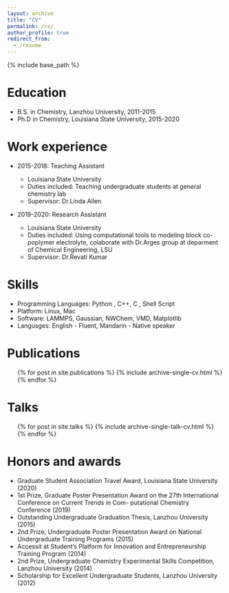 ```yaml
---
layout: archive
title: "CV"
permalink: /cv/
author_profile: true
redirect_from:
  - /resume
---
```


{% include base_path %}

Education
======
* B.S. in Chemistry, Lanzhou University, 2011-2015
* Ph.D in Chemistry, Louisiana State University, 2015-2020

Work experience
======
* 2015-2018: Teaching Assistant
  * Louisiana State University
  * Duties included: Teaching undergraduate students at general chemistry lab
  * Supervisor: Dr.Linda Allen

* 2019-2020: Research Assistant
  * Louisiana State University
  * Duties included: Using computational tools to modeling block co-poplymer electrolyte, colaborate with Dr.Arges group at deparment of Chemical Engineering, LSU
  * Supervisor: Dr.Revati Kumar
  
Skills
======
* Programming Languages: Python , C++, C , Shell Script
* Platform: Linux, Mac
* Software: LAMMPS, Gaussian, NWChem, VMD, Matplotlib
* Langusges: English - Fluent, Mandarin - Native speaker

Publications
======
  <ul>{% for post in site.publications %}
    {% include archive-single-cv.html %}
  {% endfor %}</ul>
  
Talks
======
  <ul>{% for post in site.talks %}
    {% include archive-single-talk-cv.html %}
  {% endfor %}</ul>
  

# Honors and awards
* Graduate Student Association Travel Award, Louisiana State University (2020)
* 1st Prize, Graduate Poster Presentation Award on the 27th International Conference on Current Trends in Com- putational Chemistry Conference (2019)
* Outstanding Undergraduate Graduation Thesis, Lanzhou University (2015)
* 2nd Prize, Undergraduate Poster Presentation Award on National Undergraduate Training Programs (2015)
* Accessit at Student’s Platform for Innovation and Entrepreneurship Training Program (2014)
* 2nd Prize, Undergraduate Chemistry Experimental Skills Competition, Lanzhou University (2014)
* Scholarship for Excellent Undergraduate Students, Lanzhou University (2012)